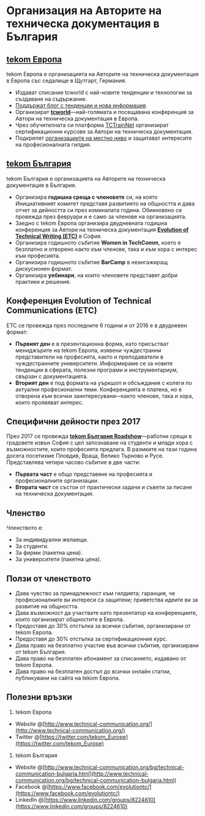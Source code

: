 # Организация на Авторите на техническа документация в България

## [tekom Европа](http://www.technical-communication.org/)

tekom Европа е организацията на Авторите на техническа документация в Европа със седалище в Щутгарт, Германия.

* Издават списание tcworld с най-новите тенденции и технологии за създаване на съдържание.
* [Поддържат блог с тенденции и нова информация](http://intelligent-information.blog/en/). 
* Организират [**tcworld**](http://conferences.tekom.de/tcworld17/tcworld17/)&mdash;най-голямата и посещавана конференция за Автори на техническа документация в Европа.
* Чрез обучителната си платформа [TCTrainNet](http://www.technical-writing-training-and-certification.com/) организират сертификационни курсове за Автори на техническа документация.
* Подкрепят [организациите на местно ниво](http://www.technical-communication.org/country-organizations.html) и защитават интересите на професионалната гилдия.

## [tekom България](http://www.technical-communication.org/bg/technical-communication-bulgaria.html)

tekom България е организацията на Авторите на техническа документация в България.

* Организира **годишна среща с членовете** си, на която Инициативният комитет представя развитието на общността и дава отчет за дейността си през изминалата година. Обикновено се провежда през февруари и е само за членове на организацията.
* Заедно с tekom Европа организира двудневната годишна конференция за Автори на техническа документация [**Evolution of Technical Writing (ETC)**](http://evolution-of-tc.com/) в София.
* Организира годишното събитие **Women in TechComm**, което е безплатно и отворено както към членове, така и към хора с интерес към професията.
* Организира годишното събитие **BarCamp** в неангажиращ дискусионен формат.
*	Организира **уебинари**, на които членовете представят добри практики и решения.

## Конференция Evolution of Technical Communications (ETC)

ETC се провежда през последните 6 години и от 2016 е в двудневен формат:
* **Първият ден** е в презентационна форма, като присъстват мениджърите на tekom Европа, изявени чуждестранни представители на професията, както и преподаватели в чуждестранните университети. Информираме се за новите тенденции в сферата, полезни програми и инструментариум, свързан с документацията.
* **Вторият ден** е под формата на уъркшоп и обсъждания с колеги по актуални професионални теми. Конференцията е платена, но е отворена към всички заинтересувани&mdash;както членове, така и хора, които проявяват интерес.

## Специфични дейности през 2017

През 2017 се провежда [**tekom България Roadshow**](http://www.technical-communication.org/bg/events-and-activities/past-events.html)&mdash;работни срещи в градовете извън София с цел запознаване на студенти и млади хора с възможностите, които професията предлага. В размките на тази година досега посетихме Пловдив, Враца, Велико Търново и Русе. Представлява четири часово събитие в две части:
* **Първата част** е общо представяне на професията и професионалните организации.
* **Втората част** се състои от практически задачи и съвети за писане на техническа документация.  

## Членство

Членството е:   
* За индивидуални желаещи.
* За студенти.
* За фирми (пакетна цена).
* За университети (пакетна цена).

## Ползи от членството

* Дава чувство за принадлежност към гилдията; гаранция, че професионалните ви интереси са защитени; приветства идеите ви за развитие на общността.  
* Дава възможност да участвате като презентатор на конференциите, които организират общностите в Европа.  
* Предоставя до 30% отстъпка за всички събития, организирани от tekom Европа.
* Предоставя до 30% отстъпка за сертификационния курс.
* Дава право на безплатно участие във всички събития, организирани от tekom България.
* Дава право на безплатен абонамент за списанието, издавано от tekom Европа.
* Дава право на безплатен достъп до всички онлайн статии, публикувани на сайта на tekom Европа.

## Полезни връзки

1. tekom Европа   
  * Website @[http://www.technical-communication.org/](http://www.technical-communication.org/)        
  * Twitter @[https://twitter.com/tekom_Europe](https://twitter.com/tekom_Europe)    

1. tekom България
  * Website @[http://www.technical-communication.org/bg/technical-communication-bulgaria.html](http://www.technical-communication.org/bg/technical-communication-bulgaria.html)  
  * Facebook @[https://www.facebook.com/evolutiontc/](https://www.facebook.com/evolutiontc/)  
  * LinkedIn @[https://www.linkedin.com/groups/8224610](https://www.linkedin.com/groups/8224610)     
